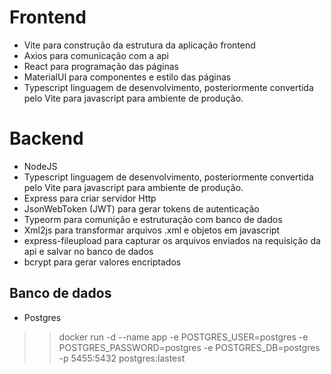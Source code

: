 # Frontend
- Vite para construção da estrutura da aplicação frontend
- Axios para comunicação com a api
- React para programação das páginas
- MaterialUI para componentes e estilo das páginas
- Typescript linguagem de desenvolvimento, posteriormente convertida pelo Vite para javascript para ambiente de produção.

# Backend
- NodeJS
- Typescript linguagem de desenvolvimento, posteriormente convertida pelo Vite para javascript para ambiente de produção.
- Express para criar servidor Http
- JsonWebToken (JWT) para gerar tokens de autenticação
- Typeorm para comunição e estruturação com banco de dados
- Xml2js para transformar arquivos .xml e objetos em javascript
- express-fileupload para capturar os arquivos enviados na requisição da api e salvar no banco de dados
- bcrypt para gerar valores encriptados

## Banco de dados
- Postgres



>> docker run -d --name app -e POSTGRES_USER=postgres -e POSTGRES_PASSWORD=postgres -e POSTGRES_DB=postgres -p 5455:5432 postgres:lastest

